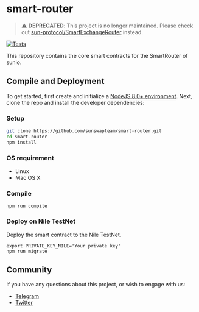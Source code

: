 # smart-router 

> ⚠️ **DEPRECATED**: This project is no longer maintained. Please check out [sun-protocol/SmartExchangeRouter](https://github.com/sun-protocol/SmartExchangeRouter) instead.


[![Tests](https://github.com/sunswapteam/smart-router/actions/workflows/tests.yml/badge.svg)](https://github.com/sunswapteam/smart-router/actions/workflows/tests.yml)

This repository contains the core smart contracts for the SmartRouter of sunio.

## Compile and Deployment

To get started, first create and initialize a [NodeJS 8.0+ environment](https://github.com/nodejs/node). Next, clone the repo and install the developer dependencies:

### Setup

```bash
git clone https://github.com/sunswapteam/smart-router.git
cd smart-router
npm install
```

### OS requirement
 * Linux
 * Mac OS X

### Compile

```
npm run compile
```

### Deploy on Nile TestNet

Deploy the smart contract to the Nile TestNet.

```
export PRIVATE_KEY_NILE='Your private key'
npm run migrate
```

## Community

If you have any questions about this project, or wish to engage with us:

- [Telegram](https://t.me/SunIO_Defi)
- [Twitter](https://twitter.com/defi_sunio)

###
